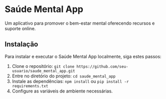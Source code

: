 # Saúde Mental App

Um aplicativo para promover o bem-estar mental oferecendo recursos e suporte online.

## Instalação

Para instalar e executar o Saúde Mental App localmente, siga estes passos:

1. Clone o repositório: `git clone https://github.com/seu-usuario/saude_mental_app.git`
2. Entre no diretório do projeto: `cd saude_mental_app`
3. Instale as dependências: `npm install` ou `pip install -r requirements.txt`
4. Configure as variáveis de ambiente necessárias.
